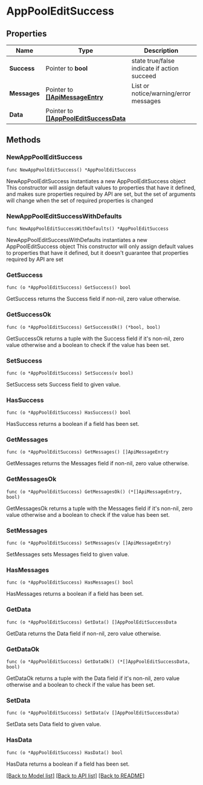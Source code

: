 # AppPoolEditSuccess

## Properties

Name | Type | Description | Notes
------------ | ------------- | ------------- | -------------
**Success** | Pointer to **bool** | state true/false indicate if action succeed | [optional] 
**Messages** | Pointer to [**[]ApiMessageEntry**](ApiMessageEntry.md) | List or notice/warning/error messages | [optional] 
**Data** | Pointer to [**[]AppPoolEditSuccessData**](AppPoolEditSuccessData.md) |  | [optional] 

## Methods

### NewAppPoolEditSuccess

`func NewAppPoolEditSuccess() *AppPoolEditSuccess`

NewAppPoolEditSuccess instantiates a new AppPoolEditSuccess object
This constructor will assign default values to properties that have it defined,
and makes sure properties required by API are set, but the set of arguments
will change when the set of required properties is changed

### NewAppPoolEditSuccessWithDefaults

`func NewAppPoolEditSuccessWithDefaults() *AppPoolEditSuccess`

NewAppPoolEditSuccessWithDefaults instantiates a new AppPoolEditSuccess object
This constructor will only assign default values to properties that have it defined,
but it doesn't guarantee that properties required by API are set

### GetSuccess

`func (o *AppPoolEditSuccess) GetSuccess() bool`

GetSuccess returns the Success field if non-nil, zero value otherwise.

### GetSuccessOk

`func (o *AppPoolEditSuccess) GetSuccessOk() (*bool, bool)`

GetSuccessOk returns a tuple with the Success field if it's non-nil, zero value otherwise
and a boolean to check if the value has been set.

### SetSuccess

`func (o *AppPoolEditSuccess) SetSuccess(v bool)`

SetSuccess sets Success field to given value.

### HasSuccess

`func (o *AppPoolEditSuccess) HasSuccess() bool`

HasSuccess returns a boolean if a field has been set.

### GetMessages

`func (o *AppPoolEditSuccess) GetMessages() []ApiMessageEntry`

GetMessages returns the Messages field if non-nil, zero value otherwise.

### GetMessagesOk

`func (o *AppPoolEditSuccess) GetMessagesOk() (*[]ApiMessageEntry, bool)`

GetMessagesOk returns a tuple with the Messages field if it's non-nil, zero value otherwise
and a boolean to check if the value has been set.

### SetMessages

`func (o *AppPoolEditSuccess) SetMessages(v []ApiMessageEntry)`

SetMessages sets Messages field to given value.

### HasMessages

`func (o *AppPoolEditSuccess) HasMessages() bool`

HasMessages returns a boolean if a field has been set.

### GetData

`func (o *AppPoolEditSuccess) GetData() []AppPoolEditSuccessData`

GetData returns the Data field if non-nil, zero value otherwise.

### GetDataOk

`func (o *AppPoolEditSuccess) GetDataOk() (*[]AppPoolEditSuccessData, bool)`

GetDataOk returns a tuple with the Data field if it's non-nil, zero value otherwise
and a boolean to check if the value has been set.

### SetData

`func (o *AppPoolEditSuccess) SetData(v []AppPoolEditSuccessData)`

SetData sets Data field to given value.

### HasData

`func (o *AppPoolEditSuccess) HasData() bool`

HasData returns a boolean if a field has been set.


[[Back to Model list]](../README.md#documentation-for-models) [[Back to API list]](../README.md#documentation-for-api-endpoints) [[Back to README]](../README.md)


